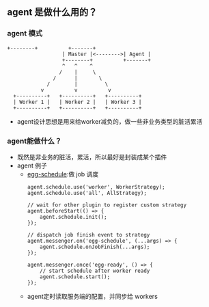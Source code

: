 ## agent 是做什么用的？
### agent 模式
```
+--------+          +-------+
                  | Master |<-------->| Agent |
                  +--------+          +-------+
                  ^   ^    ^
                 /    |     \
               /      |       \
             /        |         \
           v          v          v
  +----------+   +----------+   +----------+
  | Worker 1 |   | Worker 2 |   | Worker 3 |
  +----------+   +----------+   +----------+
```
* agent设计思想是用来给worker减负的，做一些非业务类型的脏活累活

### agent能做什么？
* 既然是非业务的脏活，累活，所以最好是封装成某个插件
* agent 例子
    * [egg-schedule](https://github.com/eggjs/egg-schedule/blob/master/agent.js):做 job 调度
        ```
        agent.schedule.use('worker', WorkerStrategy);
        agent.schedule.use('all', AllStrategy);

        // wait for other plugin to register custom strategy
        agent.beforeStart(() => {
            agent.schedule.init();
        });

        // dispatch job finish event to strategy
        agent.messenger.on('egg-schedule', (...args) => {
            agent.schedule.onJobFinish(...args);
        });

        agent.messenger.once('egg-ready', () => {
            // start schedule after worker ready
            agent.schedule.start();
        });
        ```
    * agent定时读取服务端的配置，并同步给 workers